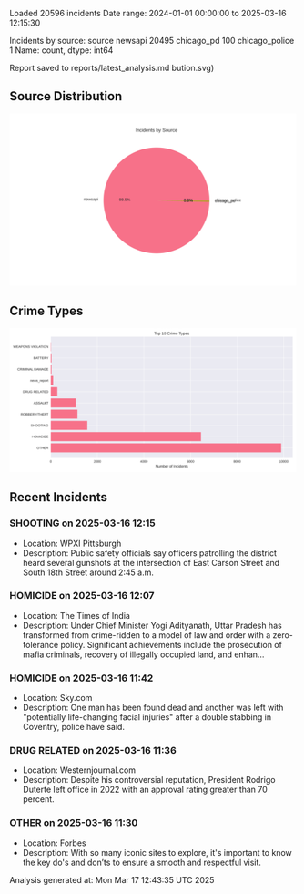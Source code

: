 
Loaded 20596 incidents
Date range: 2024-01-01 00:00:00 to 2025-03-16 12:15:30

Incidents by source:
source
newsapi           20495
chicago_pd          100
chicago_police        1
Name: count, dtype: int64

Report saved to reports/latest_analysis.md
bution.svg)

## Source Distribution
![Source Distribution](images/source_distribution.svg)

## Crime Types
![Crime Types](images/crime_types.svg)

## Recent Incidents

### SHOOTING on 2025-03-16 12:15
- Location: WPXI Pittsburgh
- Description: Public safety officials say officers patrolling the district heard several gunshots at the intersection of East Carson Street and South 18th Street around 2:45 a.m.


### HOMICIDE on 2025-03-16 12:07
- Location: The Times of India
- Description: Under Chief Minister Yogi Adityanath, Uttar Pradesh has transformed from crime-ridden to a model of law and order with a zero-tolerance policy. Significant achievements include the prosecution of mafia criminals, recovery of illegally occupied land, and enhan…


### HOMICIDE on 2025-03-16 11:42
- Location: Sky.com
- Description: One man has been found dead and another was left with "potentially life-changing facial injuries" after a double stabbing in Coventry, police have said.


### DRUG RELATED on 2025-03-16 11:36
- Location: Westernjournal.com
- Description: Despite his controversial reputation, President Rodrigo Duterte left office in 2022 with an approval rating greater than 70 percent.


### OTHER on 2025-03-16 11:30
- Location: Forbes
- Description: With so many iconic sites to explore, it's important to know the key do's and don’ts to ensure a smooth and respectful visit.

Analysis generated at: Mon Mar 17 12:43:35 UTC 2025
